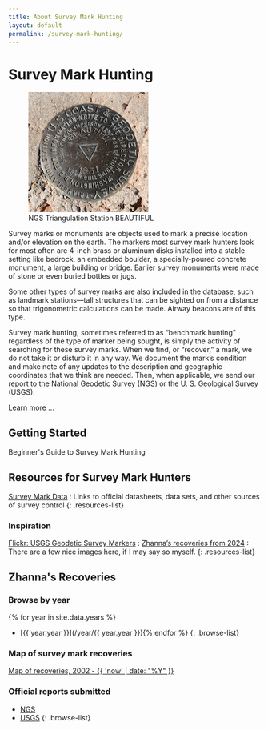 ```yaml
---
title: About Survey Mark Hunting
layout: default
permalink: /survey-mark-hunting/
---
```


# Survey Mark Hunting

<figure class="alignright">
    <img src="/assets/img/go0505csm.jpg" alt="NGS Triangulation Station BEAUTIFUL" title="NGS Triangulation Station BEAUTIFUL">
    <figcaption>NGS Triangulation Station BEAUTIFUL</figcaption>
</figure>

Survey marks or monuments are objects used to mark a precise location and/or elevation on the earth. The markers most survey mark hunters look for most often are 4-inch brass or aluminum disks installed into a stable setting like bedrock, an embedded boulder, a specially-poured concrete monument, a large building or bridge. Earlier survey monuments were made of stone or even buried bottles or jugs.

Some other types of survey marks are also included in the database, such as landmark stations—tall structures that can be sighted on from a distance so that trigonometric calculations can be made. Airway beacons are of this type.

Survey mark hunting, sometimes referred to as “benchmark hunting” regardless of the type of marker being sought, is simply the activity of searching for these survey marks. When we find, or “recover,” a mark, we do not take it or disturb it in any way. We document the mark’s condition and make note of any updates to the description and geographic coordinates that we think are needed. Then, when applicable, we send our report to the National Geodetic Survey (NGS) or the U. S. Geological Survey (USGS).

[Learn more ...](/about-survey-mark-hunting/)

## Getting Started

Beginner's Guide to Survey Mark Hunting


## Resources for Survey Mark Hunters

[Survey Mark Data](/survey-data)
: Links to official datasheets, data sets, and other sources of survey control
{: .resources-list}


### Inspiration

[Flickr: USGS Geodetic Survey Markers](https://www.flickr.com/groups/usgsmarkers/pool/)
: 
[Zhanna’s recoveries from 2024](/year/2024/)
: There are a few nice images here, if I may say so myself.
{: .resources-list}

## Zhanna's Recoveries

### Browse by year

{% for year in site.data.years %}
* [{{ year.year }}](/year/{{ year.year }}){% endfor %}
{: .browse-list}

### Map of survey mark recoveries

[Map of recoveries, 2002 - {{ 'now' | date: "%Y" }}](/map-of-recoveries/)

### Official reports submitted

* [NGS](/ngs-recoveries/)
* [USGS](/usgs-recoveries/)
{: .browse-list}